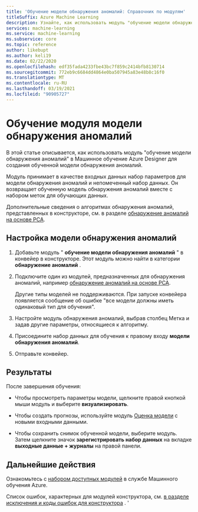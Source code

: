 ```yaml
---
title: 'Обучение модели обнаружения аномалий: Справочник по модулям'
titleSuffix: Azure Machine Learning
description: Узнайте, как использовать модуль "обучение модели обнаружения аномалий" для создания обученной модели обнаружения аномалий.
services: machine-learning
ms.service: machine-learning
ms.subservice: core
ms.topic: reference
author: likebupt
ms.author: keli19
ms.date: 02/22/2020
ms.openlocfilehash: edf35fada4233fbe43bc7f859c2414bfb8130714
ms.sourcegitcommit: 772eb9c6684dd4864e0ba507945a83e48b8c16f0
ms.translationtype: MT
ms.contentlocale: ru-RU
ms.lasthandoff: 03/19/2021
ms.locfileid: "90905727"
---
```

# <a name="train-anomaly-detection-model-module"></a>Обучение модуля модели обнаружения аномалий

В этой статье описывается, как использовать модуль "обучение модели обнаружения аномалий" в Машинное обучение Azure Designer для создания обученной модели обнаружения аномалий.

Модуль принимает в качестве входных данных набор параметров для модели обнаружения аномалий и непомеченный набор данных. Он возвращает обученную модель обнаружения аномалий вместе с набором меток для обучающих данных.  

Дополнительные сведения о алгоритмах обнаружения аномалий, представленных в конструкторе, см. в разделе [обнаружение аномалий на основе PCA](pca-based-anomaly-detection.md).  

## <a name="how-to-configure-train-anomaly-detection-model"></a>Настройка модели обнаружения аномалий 

1.  Добавьте модуль " **обучение модели обнаружения аномалий** " в конвейер в конструкторе. Этот модуль можно найти в категории **обнаружение аномалий** .

2. Подключите один из модулей, предназначенных для обнаружения аномалий, например [обнаружение аномалий на основе PCA](pca-based-anomaly-detection.md).

    Другие типы моделей не поддерживаются. При запуске конвейера появляется сообщение об ошибке "все модели должны иметь одинаковый тип для обучения".  

3.  Настройте модуль обнаружения аномалий, выбрав столбец Метка и задав другие параметры, относящиеся к алгоритму.  

4.  Присоедините набор данных для обучения к правому входу **модели обнаружения аномалий**.  

5.  Отправьте конвейер.  

## <a name="results"></a>Результаты

После завершения обучения:

+ Чтобы просмотреть параметры модели, щелкните правой кнопкой мыши модуль и выберите **визуализировать**. 

+ Чтобы создать прогнозы, используйте модуль [Оценка модели](score-model.md) с новыми входными данными.

+ Чтобы сохранить снимок обученной модели, выберите модуль. Затем щелкните значок **зарегистрировать набор данных** на вкладке **выходные данные + журналы** на правой панели.   

 
## <a name="next-steps"></a>Дальнейшие действия

Ознакомьтесь с [набором доступных модулей](module-reference.md) в службе Машинного обучения Azure. 

Список ошибок, характерных для модулей конструктора, см. [в разделе исключения и коды ошибок для конструктора](designer-error-codes.md) .
'